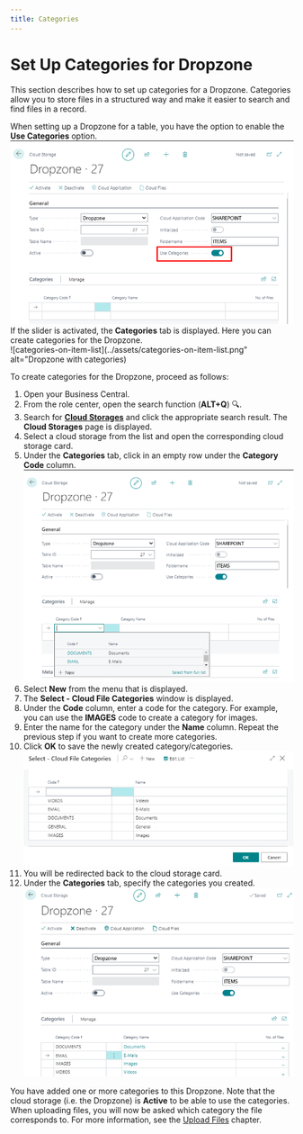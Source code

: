 ```yaml
---
title: Categories
---
```


# <a name="set-up-categories-for-dropzone"></a>Set Up Categories for Dropzone

This section describes how to set up categories for a Dropzone. Categories allow you to store files in a structured way and make it easier to search and find files in a record.  

When setting up a Dropzone for a table, you have the option to enable the **Use Categories** option.  
        ![use-categories](../assets/use-categories.png)  
If the slider is activated, the **Categories** tab is displayed. Here you can create categories for the Dropzone.  
        ![categories-on-item-list](../assets/categories-on-item-list.png" alt="Dropzone with categories)  

To create categories for the Dropzone, proceed as follows:  

1. Open your Business Central.   
1. From the role center, open the search function (**ALT+Q**) 🔍.  
1. Search for **[Cloud Storages](https://businesscentral.dynamics.com/?page=70838580)** and click the appropriate search result.
The **Cloud Storages** page is displayed.  
1. Select a cloud storage from the list and open the corresponding cloud storage card.  
1. Under the **Categories** tab, click in an empty row under the **Category Code** column.  
        ![create-new-category](../assets/create-new-category.png)  
1. Select **New** from the menu that is displayed.  
1. The **Select - Cloud File Categories** window is displayed.  
1. Under the **Code** column, enter a code for the category. For example, you can use the **IMAGES** code to create a category for images.  
1. Enter the name for the category under the **Name** column. Repeat the previous step if you want to create more categories.  
1. Click **OK** to save the newly created category/categories.  
        ![new-categories-created](../assets/new-categories-created.png)  
1. You will be redirected back to the cloud storage card.  
1. Under the **Categories** tab, specify the categories you created.  
        ![added-categories-to-cloud-storage](../assets/added-categories-to-cloud-storage.png)  

You have added one or more categories to this Dropzone. 
Note that the cloud storage (i.e. the Dropzone) is **Active** to be able to use the categories. When uploading files, you will now be asked which category the file corresponds to. For more information, see the [Upload Files](../features/upload-files.md) chapter.  